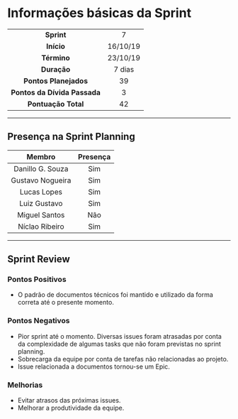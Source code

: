# Informações básicas da Sprint
|||
|:---:|:---:|
|**Sprint**|7|
|**Início**|16/10/19|
|**Término**|23/10/19|
|**Duração**|7 dias|
|**Pontos Planejados**|39|
|**Pontos da Dívida Passada**|3|
|**Pontuação Total**|42|
 
---
 
## Presença na Sprint Planning
 
|Membro|Presença|
|:---:|:---:|
|Danillo G. Souza|Sim|
|Gustavo Nogueira|Sim|
|Lucas Lopes|Sim|
|Luiz Gustavo|Sim|
|Miguel Santos|Não|
|Níclao Ribeiro|Sim|
 
---
## Sprint Review
### Pontos Positivos
- O padrão de documentos técnicos foi mantido e utilizado da forma correta até o presente momento.
   
### Pontos Negativos
- Pior sprint até o momento. Diversas issues foram atrasadas por conta da complexidade de algumas tasks que não foram previstas no sprint planning.
- Sobrecarga da equipe por conta de tarefas não relacionadas ao projeto.
- Issue relacionada a documentos tornou-se um Epic.
  
### Melhorias
- Evitar atrasos das próximas issues.
- Melhorar a produtividade da equipe.
 
 

